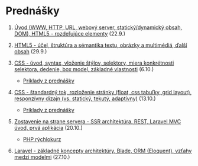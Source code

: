 # Prednášky

1. [Úvod (WWW, HTTP, URL, webový server, statický/dynamický obsah, DOM), HTML5 - rozdeľujúce elementy](zdroje/01-WT-uvod-html.pdf) (22.9.) 

2. [HTML5 - účel, štruktúra a sémantika textu, obrázky a multimédiá, ďalší obsah](zdroje/02-WT-html.pdf) (29.9.)

3. [CSS - úvod, syntax, vloženie štýlov, selektory, miera konkrétnosti selektora, dedenie, box model, základné vlastnosti](zdroje/03-WT-css-uvod-selektory-box.pdf) (6.10.) 
    * [Príklady z prednášky](zdroje/priklady-03-WT-css.zip)

4. [CSS - štandardný tok, rozloženie stránky (float, css tabuľky, grid layout), responzívny dizajn (vs. statický, tekutý, adaptívny)](zdroje/04-WT-css-responzivny-dizajn.pdf) (13.10.)
    * [Príklady z prednášky](zdroje/priklady-04-WT-css.zip)

5. [Zostavenie na strane servera - SSR architektúra, REST, Laravel MVC úvod, prvá aplikácia](zdroje/05-WT-web-ssr-rest-laravel-uvod.pdf) (20.10.) 
    * [PHP rýchlokurz](PHP-rychlokurz/)

6. [Laravel - základné koncepty architektúry, Blade, ORM (Eloquent), vzťahy medzi modelmi](zdroje/06-WT-laravel-koncepty-architetury-blade-orm-vztahy.pdf) (27.10.)